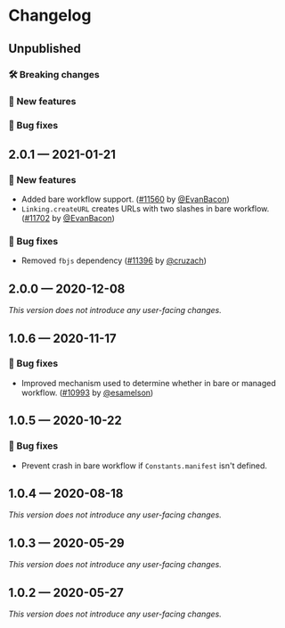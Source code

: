 # Changelog

## Unpublished

### 🛠 Breaking changes

### 🎉 New features

### 🐛 Bug fixes

## 2.0.1 — 2021-01-21

### 🎉 New features

- Added bare workflow support. ([#11560](https://github.com/expo/expo/pull/11560) by [@EvanBacon](https://github.com/EvanBacon))
- `Linking.createURL` creates URLs with two slashes in bare workflow. ([#11702](https://github.com/expo/expo/pull/11702) by [@EvanBacon](https://github.com/EvanBacon))

### 🐛 Bug fixes

- Removed `fbjs` dependency ([#11396](https://github.com/expo/expo/pull/11396) by [@cruzach](https://github.com/cruzach))

## 2.0.0 — 2020-12-08

_This version does not introduce any user-facing changes._

## 1.0.6 — 2020-11-17

### 🐛 Bug fixes

- Improved mechanism used to determine whether in bare or managed workflow. ([#10993](https://github.com/expo/expo/pull/10993) by [@esamelson](https://github.com/esamelson))

## 1.0.5 — 2020-10-22

### 🐛 Bug fixes

- Prevent crash in bare workflow if `Constants.manifest` isn't defined.

## 1.0.4 — 2020-08-18

_This version does not introduce any user-facing changes._

## 1.0.3 — 2020-05-29

_This version does not introduce any user-facing changes._

## 1.0.2 — 2020-05-27

_This version does not introduce any user-facing changes._
